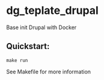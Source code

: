 # dg_teplate_drupal
Base init Drupal with Docker

## Quickstart:
`make run`

See Makefile for more information